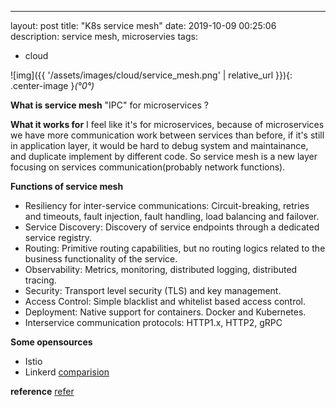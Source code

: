 ---
layout: post
title: "K8s service mesh"
date: 2019-10-09 00:25:06
description: service mesh, microservies
tags:
 - cloud

![img]({{ '/assets/images/cloud/service_mesh.png' | relative_url }}){: .center-image }*(°0°)*

**What is service mesh**
"IPC" for microservices ?

**What it works for**
I feel like it's for microservices, because of microservices we have more  communication work between services than before, if it's still in application layer, it would be hard to debug system and maintainance, and duplicate implement by different code. So service mesh is a new layer focusing on services communication(probably network functions).

**Functions of service mesh**
- Resiliency for inter-service communications: Circuit-breaking, retries and timeouts, fault injection, fault handling, load balancing and failover.
- Service Discovery: Discovery of service endpoints through a dedicated service registry.
- Routing: Primitive routing capabilities, but no routing logics related to the business functionality of the service.
- Observability: Metrics, monitoring, distributed logging, distributed tracing.
- Security: Transport level security (TLS) and key management.
- Access Control: Simple blacklist and whitelist based access control.
- Deployment: Native support for containers. Docker and Kubernetes.
- Interservice communication protocols: HTTP1.x, HTTP2, gRPC

**Some opensources**
- Istio
- Linkerd
[comparision](https://www.abhishek-tiwari.com/a-sidecar-for-your-service-mesh/)

**reference**
[refer](https://medium.com/microservices-in-practice/service-mesh-for-microservices-2953109a3c9a)
